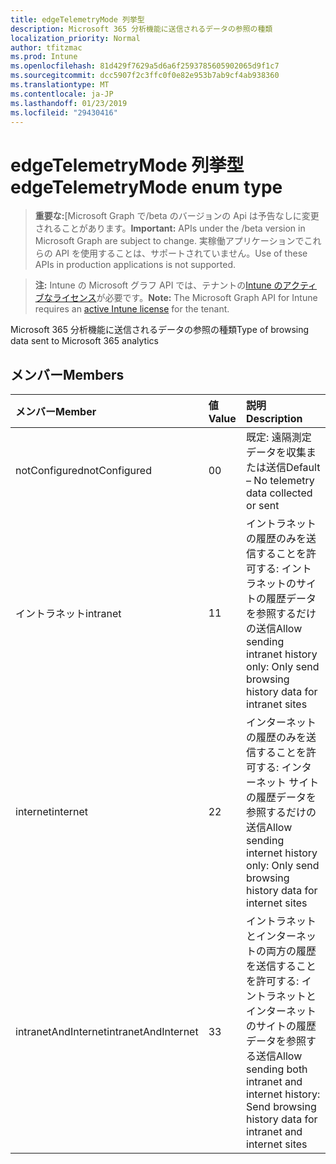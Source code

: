 ```yaml
---
title: edgeTelemetryMode 列挙型
description: Microsoft 365 分析機能に送信されるデータの参照の種類
localization_priority: Normal
author: tfitzmac
ms.prod: Intune
ms.openlocfilehash: 81d429f7629a5d6a6f2593785605902065d9f1c7
ms.sourcegitcommit: dcc5907f2c3ffc0f0e82e953b7ab9cf4ab938360
ms.translationtype: MT
ms.contentlocale: ja-JP
ms.lasthandoff: 01/23/2019
ms.locfileid: "29430416"
---
```

# <a name="edgetelemetrymode-enum-type"></a><span data-ttu-id="274c3-103">edgeTelemetryMode 列挙型</span><span class="sxs-lookup"><span data-stu-id="274c3-103">edgeTelemetryMode enum type</span></span>

> <span data-ttu-id="274c3-104">**重要な:**[Microsoft Graph で/beta のバージョンの Api は予告なしに変更されることがあります。</span><span class="sxs-lookup"><span data-stu-id="274c3-104">**Important:** APIs under the /beta version in Microsoft Graph are subject to change.</span></span> <span data-ttu-id="274c3-105">実稼働アプリケーションでこれらの API を使用することは、サポートされていません。</span><span class="sxs-lookup"><span data-stu-id="274c3-105">Use of these APIs in production applications is not supported.</span></span>

> <span data-ttu-id="274c3-106">**注:** Intune の Microsoft グラフ API では、テナントの[Intune のアクティブなライセンス](https://go.microsoft.com/fwlink/?linkid=839381)が必要です。</span><span class="sxs-lookup"><span data-stu-id="274c3-106">**Note:** The Microsoft Graph API for Intune requires an [active Intune license](https://go.microsoft.com/fwlink/?linkid=839381) for the tenant.</span></span>

<span data-ttu-id="274c3-107">Microsoft 365 分析機能に送信されるデータの参照の種類</span><span class="sxs-lookup"><span data-stu-id="274c3-107">Type of browsing data sent to Microsoft 365 analytics</span></span>

## <a name="members"></a><span data-ttu-id="274c3-108">メンバー</span><span class="sxs-lookup"><span data-stu-id="274c3-108">Members</span></span>
|<span data-ttu-id="274c3-109">メンバー</span><span class="sxs-lookup"><span data-stu-id="274c3-109">Member</span></span>|<span data-ttu-id="274c3-110">値</span><span class="sxs-lookup"><span data-stu-id="274c3-110">Value</span></span>|<span data-ttu-id="274c3-111">説明</span><span class="sxs-lookup"><span data-stu-id="274c3-111">Description</span></span>|
|:---|:---|:---|
|<span data-ttu-id="274c3-112">notConfigured</span><span class="sxs-lookup"><span data-stu-id="274c3-112">notConfigured</span></span>|<span data-ttu-id="274c3-113">0</span><span class="sxs-lookup"><span data-stu-id="274c3-113">0</span></span>|<span data-ttu-id="274c3-114">既定: 遠隔測定データを収集または送信</span><span class="sxs-lookup"><span data-stu-id="274c3-114">Default – No telemetry data collected or sent</span></span>|
|<span data-ttu-id="274c3-115">イントラネット</span><span class="sxs-lookup"><span data-stu-id="274c3-115">intranet</span></span>|<span data-ttu-id="274c3-116">1</span><span class="sxs-lookup"><span data-stu-id="274c3-116">1</span></span>|<span data-ttu-id="274c3-117">イントラネットの履歴のみを送信することを許可する: イントラネットのサイトの履歴データを参照するだけの送信</span><span class="sxs-lookup"><span data-stu-id="274c3-117">Allow sending intranet history only: Only send browsing history data for intranet sites</span></span>|
|<span data-ttu-id="274c3-118">internet</span><span class="sxs-lookup"><span data-stu-id="274c3-118">internet</span></span>|<span data-ttu-id="274c3-119">2</span><span class="sxs-lookup"><span data-stu-id="274c3-119">2</span></span>|<span data-ttu-id="274c3-120">インターネットの履歴のみを送信することを許可する: インターネット サイトの履歴データを参照するだけの送信</span><span class="sxs-lookup"><span data-stu-id="274c3-120">Allow sending internet history only: Only send browsing history data for internet sites</span></span>|
|<span data-ttu-id="274c3-121">intranetAndInternet</span><span class="sxs-lookup"><span data-stu-id="274c3-121">intranetAndInternet</span></span>|<span data-ttu-id="274c3-122">3</span><span class="sxs-lookup"><span data-stu-id="274c3-122">3</span></span>|<span data-ttu-id="274c3-123">イントラネットとインターネットの両方の履歴を送信することを許可する: イントラネットとインターネットのサイトの履歴データを参照する送信</span><span class="sxs-lookup"><span data-stu-id="274c3-123">Allow sending both intranet and internet history: Send browsing history data for intranet and internet sites</span></span>|




